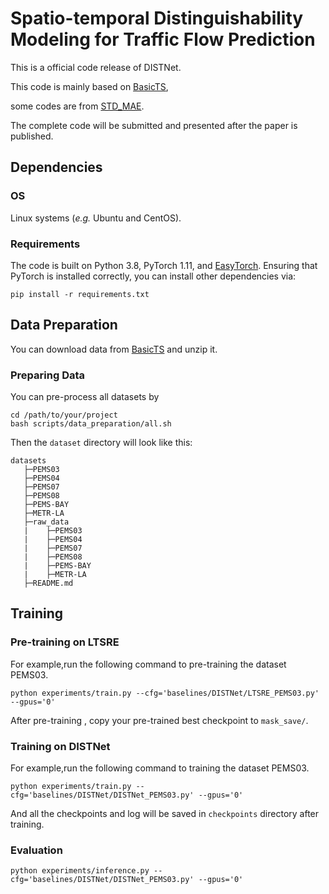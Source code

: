 # Spatio-temporal Distinguishability Modeling for Traffic Flow Prediction

This is a official code release of DISTNet.

This code is mainly based on [BasicTS](https://github.com/zezhishao/BasicTS),

some codes are from [STD_MAE](https://github.com/Jimmy-7664/STD_MAE/blob/main/stdmae).

The complete code will be submitted and presented after the paper is published.


## Dependencies

### OS

Linux systems (*e.g.* Ubuntu and CentOS).

### Requirements

The code is built on Python 3.8, PyTorch 1.11, and [EasyTorch](https://github.com/cnstark/easytorch). Ensuring that PyTorch is installed correctly, you can install other dependencies via:

```pip
pip install -r requirements.txt
```



## Data Preparation

You can download data from [BasicTS](https://github.com/zezhishao/BasicTS/tree/master) and unzip it.

### Preparing Data

You can pre-process all datasets by

```
cd /path/to/your/project
bash scripts/data_preparation/all.sh
```

Then the `dataset` directory will look like this:

```
datasets
   ├─PEMS03
   ├─PEMS04
   ├─PEMS07
   ├─PEMS08
   ├─PEMS-BAY
   ├─METR-LA
   ├─raw_data
   |    ├─PEMS03
   |    ├─PEMS04
   |    ├─PEMS07
   |    ├─PEMS08
   |    ├─PEMS-BAY
   |    ├─METR-LA
   ├─README.md
```



## Training

### Pre-training on LTSRE

For example,run the following command to pre-training the dataset PEMS03.

```
python experiments/train.py --cfg='baselines/DISTNet/LTSRE_PEMS03.py' --gpus='0'
```

After pre-training , copy your pre-trained best checkpoint to `mask_save/`.

### Training on DISTNet

For example,run the following command to training the dataset PEMS03.

```
python experiments/train.py --cfg='baselines/DISTNet/DISTNet_PEMS03.py' --gpus='0'
```

And all the checkpoints and log will be saved in `checkpoints` directory after training.

### Evaluation

```
python experiments/inference.py --cfg='baselines/DISTNet/DISTNet_PEMS03.py' --gpus='0'
```




